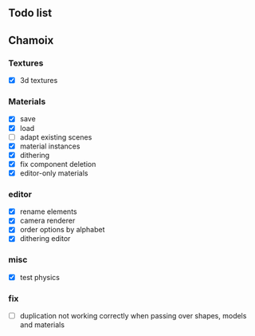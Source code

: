 ## Todo list

## Chamoix

### Textures
- [x] 3d textures

### Materials
- [x] save
- [x] load
- [ ] adapt existing scenes
- [x] material instances
- [x] dithering
- [x] fix component deletion
- [x] editor-only materials

### editor
- [x] rename elements
- [x] camera renderer
- [x] order options by alphabet
- [x] dithering editor

### misc
- [x] test physics

### fix
- [ ] duplication not working correctly when passing over shapes, models and materials
